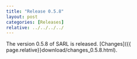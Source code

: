 ```yaml
---
title: "Release 0.5.8"
layout: post
categories: [Releases]
relative: ../../../../
---
```


The version 0.5.8 of SARL is released. [Changes]({{ page.relative}}download/changes_0.5.8.html).
